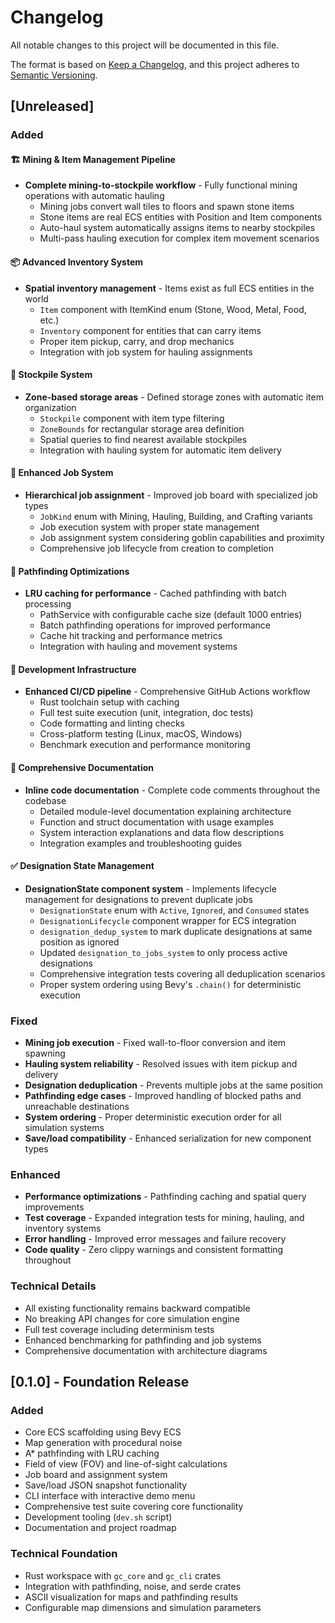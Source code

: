 # Changelog

All notable changes to this project will be documented in this file.

The format is based on [Keep a Changelog](https://keepachangelog.com/en/1.0.0/),
and this project adheres to [Semantic Versioning](https://semver.org/spec/v2.0.0.html).

## [Unreleased]

### Added

#### 🏗️ **Mining & Item Management Pipeline**

- **Complete mining-to-stockpile workflow** - Fully functional mining operations with automatic hauling
  - Mining jobs convert wall tiles to floors and spawn stone items
  - Stone items are real ECS entities with Position and Item components
  - Auto-haul system automatically assigns items to nearby stockpiles
  - Multi-pass hauling execution for complex item movement scenarios

#### 📦 **Advanced Inventory System**

- **Spatial inventory management** - Items exist as full ECS entities in the world
  - `Item` component with ItemKind enum (Stone, Wood, Metal, Food, etc.)
  - `Inventory` component for entities that can carry items
  - Proper item pickup, carry, and drop mechanics
  - Integration with job system for hauling assignments

#### 🏪 **Stockpile System**

- **Zone-based storage areas** - Defined storage zones with automatic item organization
  - `Stockpile` component with item type filtering
  - `ZoneBounds` for rectangular storage area definition
  - Spatial queries to find nearest available stockpiles
  - Integration with hauling system for automatic item delivery

#### 💼 **Enhanced Job System**

- **Hierarchical job assignment** - Improved job board with specialized job types
  - `JobKind` enum with Mining, Hauling, Building, and Crafting variants
  - Job execution system with proper state management
  - Job assignment system considering goblin capabilities and proximity
  - Comprehensive job lifecycle from creation to completion

#### 🎯 **Pathfinding Optimizations**

- **LRU caching for performance** - Cached pathfinding with batch processing
  - PathService with configurable cache size (default 1000 entries)
  - Batch pathfinding operations for improved performance
  - Cache hit tracking and performance metrics
  - Integration with hauling and movement systems

#### 🔧 **Development Infrastructure**

- **Enhanced CI/CD pipeline** - Comprehensive GitHub Actions workflow
  - Rust toolchain setup with caching
  - Full test suite execution (unit, integration, doc tests)
  - Code formatting and linting checks
  - Cross-platform testing (Linux, macOS, Windows)
  - Benchmark execution and performance monitoring

#### 📖 **Comprehensive Documentation**

- **Inline code documentation** - Complete code comments throughout the codebase
  - Detailed module-level documentation explaining architecture
  - Function and struct documentation with usage examples
  - System interaction explanations and data flow descriptions
  - Integration examples and troubleshooting guides

#### ✅ **Designation State Management**

- **DesignationState component system** - Implements lifecycle management for designations to prevent duplicate jobs
  - `DesignationState` enum with `Active`, `Ignored`, and `Consumed` states
  - `DesignationLifecycle` component wrapper for ECS integration
  - `designation_dedup_system` to mark duplicate designations at same position as ignored
  - Updated `designation_to_jobs_system` to only process active designations
  - Comprehensive integration tests covering all deduplication scenarios
  - Proper system ordering using Bevy's `.chain()` for deterministic execution

### Fixed

- **Mining job execution** - Fixed wall-to-floor conversion and item spawning
- **Hauling system reliability** - Resolved issues with item pickup and delivery
- **Designation deduplication** - Prevents multiple jobs at the same position
- **Pathfinding edge cases** - Improved handling of blocked paths and unreachable destinations
- **System ordering** - Proper deterministic execution order for all simulation systems
- **Save/load compatibility** - Enhanced serialization for new component types

### Enhanced

- **Performance optimizations** - Pathfinding caching and spatial query improvements
- **Test coverage** - Expanded integration tests for mining, hauling, and inventory systems
- **Error handling** - Improved error messages and failure recovery
- **Code quality** - Zero clippy warnings and consistent formatting throughout

### Technical Details

- All existing functionality remains backward compatible
- No breaking API changes for core simulation engine
- Full test coverage including determinism tests
- Enhanced benchmarking for pathfinding and job systems
- Comprehensive documentation with architecture diagrams

## [0.1.0] - Foundation Release

### Added

- Core ECS scaffolding using Bevy ECS
- Map generation with procedural noise
- A* pathfinding with LRU caching
- Field of view (FOV) and line-of-sight calculations
- Job board and assignment system
- Save/load JSON snapshot functionality
- CLI interface with interactive demo menu
- Comprehensive test suite covering core functionality
- Development tooling (`dev.sh` script)
- Documentation and project roadmap

### Technical Foundation

- Rust workspace with `gc_core` and `gc_cli` crates
- Integration with pathfinding, noise, and serde crates
- ASCII visualization for maps and pathfinding results
- Configurable map dimensions and simulation parameters
